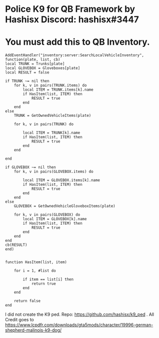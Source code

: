 # Police K9 for QB Framework by Hashisx Discord: hashisx#3447

# You must add this to QB Inventory.


    AddEventHandler("inventory:server:SearchLocalVehicleInventory", function(plate, list, cb)
    local TRUNK = Trunks[plate]
    local GLOVEBOX = Gloveboxes[plate]
    local RESULT = false

    if TRUNK ~= nil then
        for k, v in pairs(TRUNK.items) do
            local ITEM = TRUNK.items[k].name
            if HasItem(list, ITEM) then
                RESULT = true
            end
        end
    else
        TRUNK = GetOwnedVehicleItems(plate)

        for k, v in pairs(TRUNK) do

            local ITEM = TRUNK[k].name
            if HasItem(list, ITEM) then
                RESULT = true
            end
        end

    end

    if GLOVEBOX ~= nil then
        for k, v in pairs(GLOVEBOX.items) do

            local ITEM = GLOVEBOX.items[k].name
            if HasItem(list, ITEM) then
                RESULT = true
            end
        end
    else
        GLOVEBOX = GetOwnedVehicleGloveboxItems(plate)

        for k, v in pairs(GLOVEBOX) do
            local ITEM = GLOVEBOX[k].name
            if HasItem(list, ITEM) then
                RESULT = true
            end
        end
    end
    cb(RESULT)
    end)
   

    function HasItem(list, item)

        for i = 1, #list do

            if item == list[i] then
                return true
            end
        end

        return false
    end



I did not create the K9 ped. Repo: https://github.com/hashisx/k9_ped . All Credit goes to https://www.lcpdfr.com/downloads/gta5mods/character/19996-german-shepherd-malinois-k9-dog/
